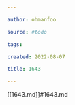 ```yaml
---

author: ohmanfoo

source: #todo

tags: 

created: 2022-08-07

title: 1643

---
```

[[1643.md]]#1643.md